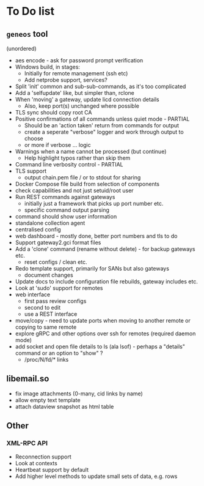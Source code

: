 # To Do list

## `geneos` tool

(unordered)

* aes encode - ask for password prompt verification
* Windows build, in stages:
  * Initially for remote management (ssh etc)
  * Add netprobe support, services?
* Split 'init' common and sub-sub-commands, as it's too complicated
* Add a 'selfupdate' like, but simpler than, rclone
* When 'moving' a gateway, update licd connection details
  * Also, keep port(s) unchanged where possible
* TLS sync should copy root CA
* Positive confirmations of all commands unless quiet mode - PARTIAL
  * Should be an 'action taken' return from commands for output
  * create a seperate "verbose" logger and work through output to choose
  * or more if verbose ... logic
* Warnings when a name cannot be processed (but continue)
  * Help highlight typos rather than skip them
* Command line verbosity control - PARTIAL
* TLS support
  * output chain.pem file / or to stdout for sharing
* Docker Compose file build from selection of components
* check capabilities and not just setuid/root user
* Run REST commands against gateways
  * initially just a framework that picks up port number etc.
  * specific command output parsing
* command should show user information
* standalone collection agent
* centralised config
* web dashboard - mostly done, better port numbers and tls to do
* Support gateway2.gci format files
* Add a 'clone' command (rename without delete) - for backup gateways etc.
  * reset configs / clean etc.
* Redo template support, primarily for SANs but also gateways
  * document changes
* Update docs to include configuration file rebuilds, gateway includes etc.
* Look at 'sudo' support for remotes
* web interface
  * first pass review configs
  * second to edit
  * use a REST interface
* move/copy - need to update ports when moving to another remote or copying to same remote
* explore gRPC and other options over ssh for remotes (required daemon mode)
* add socket and open file details to ls (ala lsof) - perhaps a "details" command or an option to "show" ?
  * /proc/N/fd/* links

## libemail.so

* fix image attachments (0-many, cid links by name)
* allow empty text template
* attach dataview snapshot as html table

## Other

### XML-RPC API

* Reconnection support
* Look at contexts
* Heartbeat support by default
* Add higher level methods to update small sets of data, e.g. rows

